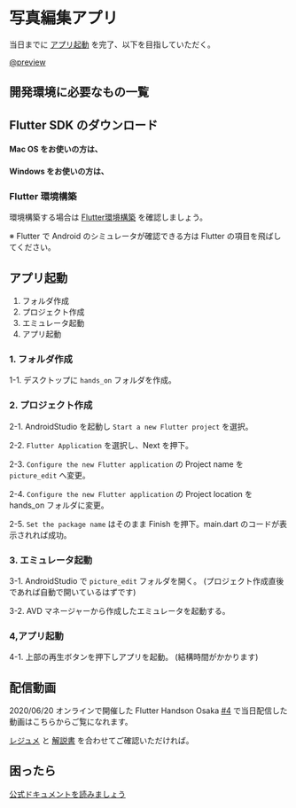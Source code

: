 # 写真編集アプリ

<HistoryTags :tags="['Flutter']" />

当日までに [アプリ起動](#アプリ起動) を完了、以下を目指していただく。

[@preview](https://github.com/YujiOnishi/flutter_picture_edit_hands_on/)

## 開発環境に必要なもの一覧

<Environment />

## Flutter SDK のダウンロード

#### Mac OS をお使いの方は、

<SDKInstall os="macos" version="1.17.2-stable" />

#### Windows をお使いの方は、

<SDKInstall os="windows" version="1.17.2-stable" />

### Flutter 環境構築

環境構築する場合は [Flutter環境構築](/handson/basic) を確認しましょう。

※ Flutter で Android のシミュレータが確認できる方は Flutter の項目を飛ばしてください。

## アプリ起動

1. フォルダ作成
2. プロジェクト作成
3. エミュレータ起動
4. アプリ起動

### 1. フォルダ作成

1-1. デスクトップに `hands_on` フォルダを作成。

### 2. プロジェクト作成

2-1. AndroidStudio を起動し `Start a new Flutter project` を選択。

2-2. `Flutter Application` を選択し、Next を押下。

2-3. `Configure the new Flutter application` の Project name を `picture_edit` へ変更。

2-4. `Configure the new Flutter application` の Project location を hands_on フォルダに変更。

2-5. `Set the package name` はそのまま Finish を押下。main.dart のコードが表示されれば成功。

### 3. エミュレータ起動

3-1. AndroidStudio で `picture_edit` フォルダを開く。 (プロジェクト作成直後であれば自動で開いているはずです)

3-2. AVD マネージャーから作成したエミュレータを起動する。

### 4,アプリ起動

4-1. 上部の再生ボタンを押下しアプリを起動。 (結構時間がかかります)

## 配信動画

2020/06/20 オンラインで開催した Flutter Handson Osaka [#4](https://flutter-jp.connpass.com/event/175920/) で当日配信した動画はこちらからご覧になれます。

[レジュメ](https://github.com/YujiOnishi/flutter_picture_edit_hands_on/) と [解説書](https://docs.google.com/spreadsheets/d/1cLwwOs4PRPbpie5YzTEpW32TE2soMQdiXD6O2caTT0U/edit#gid=2052184094) を合わせてご確認いただければ。

<YouTubeVideo video-id="0H4hc291t5A" title="Flutter Handson Osaka #4" />

<!--
[https://www.youtube.com/watch?v=0H4hc291t5A](https://www.youtube.com/watch?v=0H4hc291t5A)
-->

## 困ったら

[公式ドキュメントを読みましょう](http://flutter.io/)
